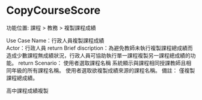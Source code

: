 CopyCourseScore
===============
功能位置:
課程 > 教務 > 複製課程成績

Use Case Name：行政人員複製課程成績<br>
Actor：行政人員  return
Brief discription：為避免教師未執行複製課程總成績而造成少數課程無成績狀況，行政人員可協助執行單一課程複製另一課程總成績的功能。  return
Scenario：
使用者選取課程名稱
系統顯示與課程相同授課教師且相同年級的所有課程名稱。
使用者選取欲複製成績來源的課程名稱。
備註：
僅複製課程總成績。

高中課程成績複製

